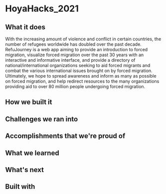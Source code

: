 # HoyaHacks_2021

## What it does ##
With the increasing amount of violence and conflict in certain countries, the number of refugees worldwide has doubled over the past decade. RefuJourney is a web app aiming to provide an introduction to forced migration, visualize forced migration over the past 30 years with an interactive and informative interface, and provide a directory of national/international organizations seeking to aid forced migrants and combat the various international issues brought on by forced migration. Ultimately, we hope to spread awareness and inform as many as possible on forced migration, and help redirect resources to the many organizations providing aid to over 80 million people undergoing forced migration. 
## How we built it ##

## Challenges we ran into ##

## Accomplishments that we're proud of ##

## What we learned ##

## What's next ##

## Built with ##
